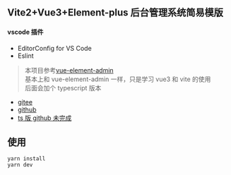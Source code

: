 ## Vite2+Vue3+Element-plus 后台管理系统简易模版

#### vscode 插件

-   EditorConfig for VS Code
-   Eslint

> 本项目参考[vue-element-admin](https://panjiachen.github.io/vue-element-admin-site/zh/guide/)<br />基本上和 vue-element-admin 一样，只是学习 vue3 和 vite 的使用<br />后面会加个 typescript 版本

-   [gitee](https://gitee.com/juneqiu/vue3_admin_template)
-   [github](https://github.com/QJune/vue3_admin_template)
-   [ts 版 github 未完成](https://github.com/QJune/vite_admin_ts_template.git)

## 使用

```
yarn install
yarn dev
```
